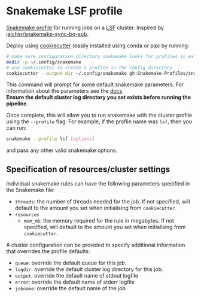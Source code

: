 # Snakemake LSF profile

[Snakemake profile][profile] for running jobs on a [LSF][lsf] cluster.
Inspired by [jaicher/snakemake-sync-bq-sub][original].  

Deploy using [cookiecutter][cookiecutter-repo] (easily installed using conda or
pip) by running:

[original]: https://github.com/jaicher/snakemake-sync-bq-sub
[profile]: https://snakemake.readthedocs.io/en/stable/executable.html#profiles
[lsf]: https://www.ibm.com/support/knowledgecenter/en/SSETD4_9.1.2/lsf_command_ref/bsub.1.html
[cookiecutter-repo]: https://github.com/audreyr/cookiecutter

```sh
# make sure configuration directory snakemake looks for profiles in exists
mkdir -p ~/.config/snakemake
# use cookiecutter to create a profile in the config directory
cookiecutter --output-dir ~/.config/snakemake gh:Snakemake-Profiles/snakemake-lsf
```

This command will prompt for some default snakemake
parameters. For information about the parameters see the [docs][snakemake_params].  
**Ensure the default cluster log directory you set exists before running the pipeline**.  


[snakemake_params]: https://snakemake.readthedocs.io/en/stable/executable.html#all-options

Once complete, this will allow you to run snakemake with the cluster
profile using the `--profile` flag. For example, if the profile name
was `lsf`, then you can run:

```sh
snakemake --profile lsf [options]
```

and pass any other valid snakemake options.

## Specification of resources/cluster settings

Individual snakemake rules can have the following parameters specified in the
Snakemake file:

-   `threads`: the number of threads needed for the job. If not specified, will 
    default to the amount you set when initialising from `cookiecutter`.
-   `resources`
    -   `mem_mb`: the memory required for the rule in megabytes. If not specified, will 
    default to the amount you set when initialising from `cookiecutter`.

A cluster configuration can be provided to specify additional information that overrides 
the profile defaults:

-   `queue`: override the default queue for this job.
-   `logdir`: override the default cluster log directory for this job.
-   `output`: override the default name of stdout logfile
-   `error`: override the default name of stderr logfile
-   `jobname`: override the default name of the job
